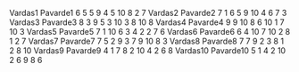Vardas1 Pavarde1 6 5 5 9 4 5 10 8 2 7
Vardas2 Pavarde2 7 1 6 5 9 10 4 6 7 3
Vardas3 Pavarde3 8 3 9 5 3 10 3 8 10 8
Vardas4 Pavarde4 9 9 10 8 6 10 1 7 10 3
Vardas5 Pavarde5 7 1 10 6 3 4 2 2 7 6
Vardas6 Pavarde6 6 4 10 7 10 2 8 1 2 7
Vardas7 Pavarde7 7 5 2 9 3 7 9 10 8 3
Vardas8 Pavarde8 7 7 9 2 3 8 1 2 8 10
Vardas9 Pavarde9 4 1 7 8 2 10 4 2 6 8
Vardas10 Pavarde10 5 1 4 2 10 2 6 9 8 6